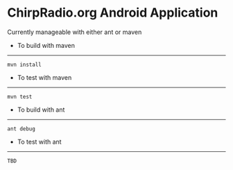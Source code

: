 ChirpRadio.org Android Application
================================
Currently manageable with either ant or maven

* To build with maven
-------------------------
    mvn install

* To test with maven
-------------------------
    mvn test

* To build with ant
-------------------------
    ant debug

* To test with ant
-------------------------
    TBD


